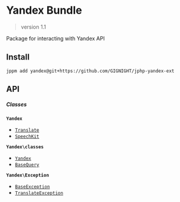 # Yandex Bundle

> version 1.1

Package for interacting with Yandex API

## Install

```
jppm add yandex@git+https://github.com/GIGNIGHT/jphp-yandex-ext
```

## API

##### Classes


**```Yandex```**

* [```Translate```]()
* [```SpeechKit```]()


**```Yandex\classes```**
* [```Yandex```]()
* [```BaseQuery```]()

**```Yandex\Exception```**
* [```BaseException```]()
* [```TranslateException```]()
